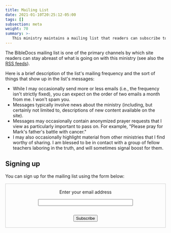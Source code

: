 ```yaml
---
title: Mailing List
date: 2021-01-10T20:25:12-05:00
tags: []
subsection: meta
weight: 70
summary: >-
   This ministry maintains a mailing list that readers can subscribe to in order to stay up to date with site happenings. This page describes this mailing list.
---
```


The BibleDocs mailing list is one of the primary channels by which site readers can stay abreast of what is going on with this ministry (see also the [RSS feeds](/rss)).

Here is a brief description of the list's mailing frequency and the sort of things that show up in the list's messages:

- While I may occasionally send more or less emails (i.e., the frequency isn't strictly fixed), you can expect on the order of two emails a month from me. I won't spam you.
- Messages typically involve news about the ministry (including, but certainly not limited to, descriptions of new content available on the site).
- Messages may occasionally contain anonymized prayer requests that I view as particularly important to pass on. For example, "Please pray for Mark's father's battle with cancer."
- I may also occasionally highlight material from other ministries that I find worthy of sharing. I am blessed to be in contact with a group of fellow teachers laboring in the truth, and will sometimes signal boost for them.

## Signing up

You can sign up for the mailing list using the form below:

<form style="border:1px solid #ccc;margin-top:15px;padding:3px;text-align:center;" action="https://tinyletter.com/BibleDocs" method="post" target="popupwindow" onsubmit="window.open('https://tinyletter.com/BibleDocs', 'popupwindow', 'scrollbars=yes,width=800,height=600');return true"><p><label for="tlemail">Enter your email address</label></p><p><input type="text" style="width:60%;margin-bottom:15px" name="email" id="tlemail" /></p><input type="hidden" value="1" name="embed"/><input type="submit" value="Subscribe" style="margin-bottom:15px"/></form>
